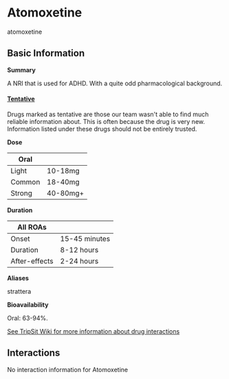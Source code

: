 # Atomoxetine

atomoxetine

## Basic Information

**Summary**

A NRI that is used for ADHD. With a quite odd pharmacological background.

#### [Tentative](/category/tentative)

Drugs marked as tentative are those our team wasn't able to find much reliable information about. This is often because the drug is very new. Information listed under these drugs should not be entirely trusted.

**Dose**

| Oral   |          |
| ------ | -------- |
| Light  | 10-18mg  |
| Common | 18-40mg  |
| Strong | 40-80mg+ |

**Duration**

| All ROAs      |               |
| ------------- | ------------- |
| Onset         | 15-45 minutes |
| Duration      | 8-12 hours    |
| After-effects | 2-24 hours    |

**Aliases**

strattera  

**Bioavailability**

Oral: 63-94%.

[See TripSit Wiki for more information about drug interactions](http://combo.tripsit.me/)

## Interactions

No interaction information for Atomoxetine